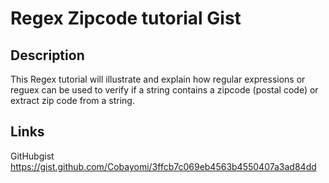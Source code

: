 # Regex Zipcode tutorial Gist

## Description 
This Regex tutorial will illustrate and explain how regular expressions or reguex can be used to verify if a string contains a zipcode (postal code) or extract zip code from a string. 

## Links
GitHubgist
https://gist.github.com/Cobayomi/3ffcb7c069eb4563b4550407a3ad84dd
